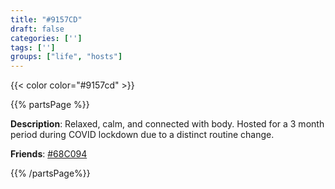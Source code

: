 ```yaml
---
title: "#9157CD"
draft: false
categories: ['']
tags: ['']
groups: ["life", "hosts"]
---
```


{{< color color="#9157cd" >}}

{{% partsPage %}}

**Description**: Relaxed, calm, and connected with body. Hosted for a 3 month period during COVID lockdown due to a distinct routine change. 

**Friends**: [#68C094](/systemmap/68c094/)

{{% /partsPage%}}

